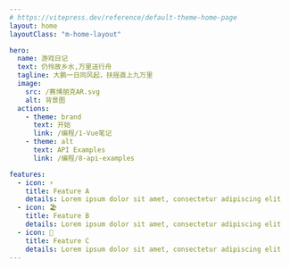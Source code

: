 ```yaml
---
# https://vitepress.dev/reference/default-theme-home-page
layout: home
layoutClass: "m-home-layout"

hero:
  name: 游戏日记
  text: 仍怜故乡水,万里送行舟
  tagline: 大鹏一日同风起，扶摇直上九万里
  image:
    src: /赛博朋克AR.svg
    alt: 背景图
  actions:
    - theme: brand
      text: 开始
      link: /编程/1-Vue笔记
    - theme: alt
      text: API Examples
      link: /编程/8-api-examples

features:
  - icon: ⚡️
    title: Feature A
    details: Lorem ipsum dolor sit amet, consectetur adipiscing elit
  - icon: 🏖️
    title: Feature B
    details: Lorem ipsum dolor sit amet, consectetur adipiscing elit
  - icon: 🐼
    title: Feature C
    details: Lorem ipsum dolor sit amet, consectetur adipiscing elit
---
```


<!-- 首页下划线组件 -->
<HomeUnderline />

<!-- 五彩纸屑组件 -->
<confetti />

<style>
/*爱的魔力转圈圈*/
.VPImage:hover,
.m-home-layout .image-src:hover {
  transform: translate(-50%, -50%) rotate(666turn);
  transition: transform 59s 1s cubic-bezier(0.3, 0, 0.8, 1);
}

.m-home-layout .details small {
  opacity: 0.8;
}

.m-home-layout .item:last-child .details {
  display: flex;
  justify-content: flex-end;
  align-items: end;
}
</style>